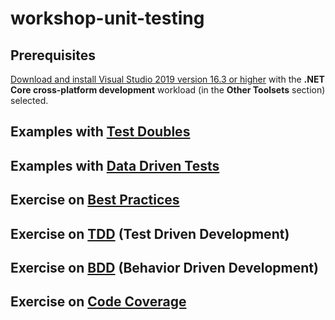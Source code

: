 # workshop-unit-testing

## Prerequisites

[Download and install Visual Studio 2019 version 16.3 or higher](https://docs.microsoft.com/en-us/visualstudio/install/install-visual-studio?view=vs-2019) with the **.NET Core cross-platform development** workload (in the **Other Toolsets** section) selected.

## Examples with [Test Doubles](TestDoubles)

## Examples with [Data Driven Tests](DataDrivenTestExample)

## Exercise on [Best Practices](BestPractices)

## Exercise on [TDD](TDD) (Test Driven Development)

## Exercise on [BDD](BDD) (Behavior Driven Development)

## Exercise on [Code Coverage](CodeCoverage)


